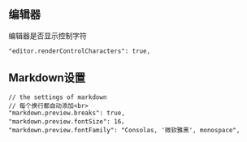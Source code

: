 ## 编辑器
编辑器是否显示控制字符
```
"editor.renderControlCharacters": true,
```

## Markdown设置
```
// the settings of markdown
// 每个换行都自动添加<br>
"markdown.preview.breaks": true, 
"markdown.preview.fontSize": 16，
"markdown.preview.fontFamily": "Consolas, '微软雅黑', monospace",
```